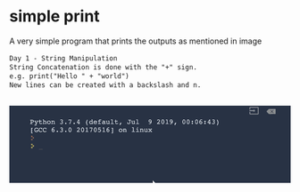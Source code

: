 
# simple print

A very simple program that prints the outputs as mentioned in image

```
Day 1 - String Manipulation
String Concatenation is done with the "+" sign.
e.g. print("Hello " + "world")
New lines can be created with a backslash and n.


```
![simple print](https://github.com/Abdurahman-hassan/100DaysOfCode/blob/main/DayOne/Exercise2_Debugging%20Practice/1.2.debugging.gif?raw=true)
